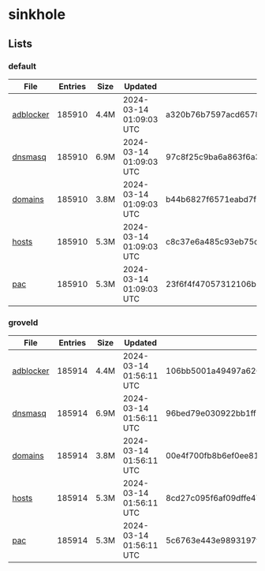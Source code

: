 # sinkhole

## Lists

### default

|File|Entries|Size|Updated|Hash|
|-|-|-|-|-|
|[adblocker](https://raw.githubusercontent.com/groveld/sinkhole/lists/default/adblocker.txt)|185910|4.4M|2024-03-14 01:09:03 UTC|a320b76b7597acd65789045d64dad516e6e5190224a42894f34549668ea23091|
|[dnsmasq](https://raw.githubusercontent.com/groveld/sinkhole/lists/default/dnsmasq.txt)|185910|6.9M|2024-03-14 01:09:03 UTC|97c8f25c9ba6a863f6a31a37a236feaad617c4c4043a35fb0bd4e1faa923345c|
|[domains](https://raw.githubusercontent.com/groveld/sinkhole/lists/default/domains.txt)|185910|3.8M|2024-03-14 01:09:03 UTC|b44b6827f6571eabd7f78918e8c141db6bc26f0a01bbef66cf6575e3ab68518f|
|[hosts](https://raw.githubusercontent.com/groveld/sinkhole/lists/default/hosts.txt)|185910|5.3M|2024-03-14 01:09:03 UTC|c8c37e6a485c93eb75c8872fe1ccb002ebe66f5c2a81e0966042574e63c9d349|
|[pac](https://raw.githubusercontent.com/groveld/sinkhole/lists/default/pac.txt)|185910|5.3M|2024-03-14 01:09:03 UTC|23f6f4f47057312106b0803cb56b885e95ddb5306d35cd835a3f3792d5a2abcf|

### groveld

|File|Entries|Size|Updated|Hash|
|-|-|-|-|-|
|[adblocker](https://raw.githubusercontent.com/groveld/sinkhole/lists/groveld/adblocker.txt)|185914|4.4M|2024-03-14 01:56:11 UTC|106bb5001a49497a620faf5ac811087fc2e7250a04ccca4e6d51963dbd7eb44d|
|[dnsmasq](https://raw.githubusercontent.com/groveld/sinkhole/lists/groveld/dnsmasq.txt)|185914|6.9M|2024-03-14 01:56:11 UTC|96bed79e030922bb1ff6615fa52ed83b34aa206065f4b8bef76ec660c858947b|
|[domains](https://raw.githubusercontent.com/groveld/sinkhole/lists/groveld/domains.txt)|185914|3.8M|2024-03-14 01:56:11 UTC|00e4f700fb8b6ef0ee81786010164eeb382613ef358dd258bb8f459348595954|
|[hosts](https://raw.githubusercontent.com/groveld/sinkhole/lists/groveld/hosts.txt)|185914|5.3M|2024-03-14 01:56:11 UTC|8cd27c095f6af09dffe470e129c1f4f5125449114ec95913c8db74dae7a25bd7|
|[pac](https://raw.githubusercontent.com/groveld/sinkhole/lists/groveld/pac.txt)|185914|5.3M|2024-03-14 01:56:11 UTC|5c6763e443e9893197f07efb584eee57a6cd1e3194b9a6a5d0452a0419945796|
